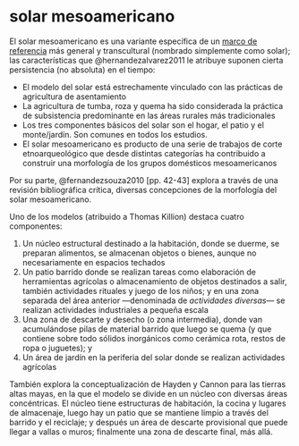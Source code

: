 # solar mesoamericano

El solar mesoamericano es una variante específica de un [marco de referencia](marcos-de-referencia.md) más general y transcultural (nombrado simplemente como solar); las características que @hernandezalvarez2011 le atribuye suponen cierta persistencia (no absoluta) en el tiempo:

* El modelo del solar está estrechamente vinculado con las prácticas de agricultura de asentamiento
* La agricultura de tumba, roza y quema ha sido considerada la práctica de subsistencia predominante en las áreas rurales más tradicionales
* Los tres componentes básicos del solar son el hogar, el patio y el monte/jardín. Son comunes en todos los estudios.
* El solar mesoamericano es producto de una serie de trabajos de corte etnoarqueológico que desde distintas categorías ha contribuido a construir una morfología de los grupos domésticos mesoamericanos

Por su parte, @fernandezsouza2010 [pp. 42-43] explora a través de una revisión bibliográfica crítica, diversas concepciones de la morfología del solar mesoamericano.

Uno de los modelos (atribuido a Thomas Killion) destaca cuatro componentes:

1. Un núcleo estructural destinado a la habitación, donde se duerme, se preparan alimentos, se almacenan objetos o bienes, aunque no necesariamente en espacios techados
1. Un patio barrido donde se realizan tareas como elaboración de herramientas agrícolas o almacenamiento de objetos destinados a salir, también actividades rituales y juego de los niños; y en una zona separada del área anterior —denominada de *actividades diversas*— se realizan actividades industriales a pequeña escala
1. Una zona de descarte y desecho (o zona intermedia), donde van acumulándose pilas de material barrido que luego se quema (y que contiene sobre todo sólidos inorgánicos como cerámica rota, restos de ropa o juguetes); y
1. Un área de jardín en la periferia del solar donde se realizan actividades agrícolas

También explora la conceptualización de Hayden y Cannon para las tierras altas mayas, en la que el modelo se divide en un núcleo con diversas áreas concéntricas. El núcleo tiene estructuras de habitación, la cocina y lugares de almacenaje, luego hay un patio que se mantiene limpio a través del barrido y el reciclaje; y después un área de descarte provisional que puede llegar a vallas o muros; finalmente una zona de descarte final, más allá.
